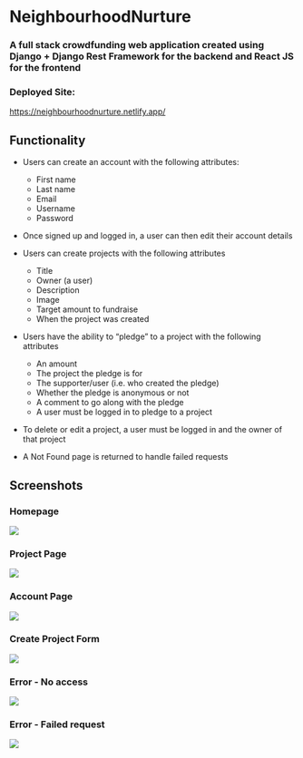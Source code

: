 # NeighbourhoodNurture

### A full stack crowdfunding web application created using Django + Django Rest Framework for the backend and React JS for the frontend

### Deployed Site:
https://neighbourhoodnurture.netlify.app/


## Functionality

- Users can create an account with the following attributes:
    - First name
    - Last name
    - Email
    - Username
    - Password
- Once signed up and logged in, a user can then edit their account details

- Users can create projects with the following attributes
  - Title
  - Owner (a user)
  - Description
  - Image
  - Target amount to fundraise
  - When the project was created

- Users have the ability to “pledge” to a project with the following attributes
  - An amount
  - The project the pledge is for
  - The supporter/user (i.e. who created the pledge)
  - Whether the pledge is anonymous or not
  - A comment to go along with the pledge
  - A user must be logged in to pledge to a project

- To delete or edit a project, a user must be logged in and the owner of that project

- A Not Found page is returned to handle failed requests


## Screenshots

### Homepage
![](public/screenshots/desktop-homepage.png)

### Project Page
![](public/screenshots/desktop-project.png)

### Account Page
![](public/screenshots/desktop-account.png)

### Create Project Form
![](public/screenshots/desktop-create-project.png)

### Error - No access
![](public/screenshots/desktop-error-page.png)

### Error - Failed request
![](public/screenshots/desktop-api-request-failure.png)
